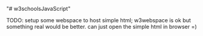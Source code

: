 "# w3schoolsJavaScript" 

TODO:
setup some webspace to host simple html; w3webspace is ok but something real would be better.
     can just open the simple html in browser =)